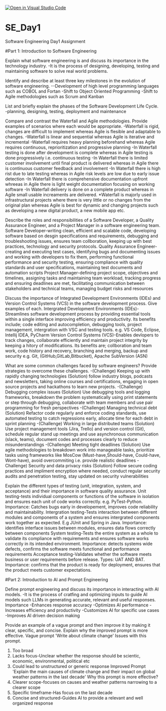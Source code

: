 [![Open in Visual Studio Code](https://classroom.github.com/assets/open-in-vscode-2e0aaae1b6195c2367325f4f02e2d04e9abb55f0b24a779b69b11b9e10269abc.svg)](https://classroom.github.com/online_ide?assignment_repo_id=18412412&assignment_repo_type=AssignmentRepo)
# SE_Day1
Software Engineering Day1 Assignment

#Part 1: Introduction to Software Engineering

Explain what software engineering is and discuss its importance in the technology industry.
-It is the process of designing, developing, testing and maintaining software to solve real world problems. 

Identify and describe at least three key milestones in the evolution of software engineering.
--Development of high level programming languages such as COBOL and Fortan
-Shift to Object Oriented Programming
-Shift to Agile methodologies such as Scrum and Kanban

List and briefly explain the phases of the Software Development Life Cycle.
-planning, designing, testing, deployment and maintenance

Compare and contrast the Waterfall and Agile methodologies. Provide examples of scenarios where each would be appropriate.
-Waterfall is rigid, changes are difficult to implement whereas Agile is flesible and adaptable to changes. 
-Waterfall is linear and sequential whereas Agile is iterative and incremental
-Waterfall requires heavy planning beforehand whereas Agile requires continuous, reprioritization and progressive planning
-In Waterfall testing is done after development is complete whereas in Agile testing is done progressively i.e. continuous testing
-In Waterfall there is limited customer involvement until final product is delivered whereas in Agile there is continuous customer feedback and involvement
-In Waterfall there is high rist due to late testing whereas in Agile risk levels are low due to early issue detection
-In Waterfall there is comprehensive documentation upfront whreeas in Agile there is light weight documentation focusing on working software
-In Waterfall delivery is done on a complete product whereas in Agile small usable increaments are delivered.
*Waterfall is majorly used in infrastructural projects where there is very little or no changes from the original plan whereas Agile is best for dynamic and changing projects such as developing a new digital product, a new mobile app etc. 

Describe the roles and responsibilities of a Software Developer, a Quality Assurance Engineer, and a Project Manager in a software engineering team.
Software Developer-writing clean, efficient and scalable code, developing software based on desgin specifications and requirements, debugging and troubleshooting issues, ensures team collboration, keeping up with best practices, technology and security protocols. 
Quality Assurance Engineer-creating and executing test cases, identifying bugs and documenting issues and working with developers to fix them, performing functional performance and security testing, ensuring compliance with quality standards and user specifications, maintaining test documents and automation scripts
Project Manager-defining project scope, objectives and timelines, assigning tasks and maintaining team workload, tracking progress and ensuring deadlines are met, facilitating communication between stakeholders and technical teams, managing budget risks and resources

Discuss the importance of Integrated Development Environments (IDEs) and Version Control Systems (VCS) in the software development process. Give examples of each.
Intergrated Development Environments (IDEs)-Streamlines software development process by providing essential tools within a single interface improving efficiency and productivity. Its benefits include; code editing and autocompletion, debugging tools, project management, intergration with VSC and testing tools. e.g. VS Code, Eclipse, Intellij IDEA, PyCharm
Version Control Systems (VCS)-Enables devlopers to track changes, collaborate efficiently and maintain project integrity by keeping a hitory of modifications. Its benefits are; collboration and team work, code history and recovery, branching and merging, backup and security e.g. Git, (GitHub,GitLab,Bitbucket), Apache SubVersion (ASN)

What are some common challenges faced by software engineers? Provide strategies to overcome these challenges.
-(Challenge) Keeping up with rapidly changing technologies (Solution) follow industry blogs, podcasts and newsletters, taking online courses and certifications, engaging in open source projects and hackathons to learn new projects. 
-(Challenge) Debugging complex issues (Solution) Use debugging tools and logging frameworks, breakdown the problem systematically using print statements or step through debugging, collaborate with team members and use pair programming for fresh perspectives
-(Challenge) Managing technical debt (Solution) Refactor code regularly and enforce coding standards, use automated testing to catch regressions early, allocate time for each debt in sprint planning
-(Challenge) Working in large distributed teams (Solution) Use project management tools (Jira, Trello) and version control (Git), schedule regular stand up meetings and use asynchronous communication (slack, teams), document codes and processes clearly to reduce misunderstandings
-(Challenge) Meeting tight deadlines (Solution) Use agile methodologies to breakdown work into manageable tasks, prioritize tasks using frameworks like MosCow (Must-have,Should-have, Could-have, Wont-have), avoid overcommiting i.e. provide realistic deadlines
-Challenge) Security and data privacy risks (Solution) Follow secure coding practices and impliment encryption where needed, conduct regular security audits and penetration testing, stay updated on security vulnerabilities

Explain the different types of testing (unit, integration, system, and acceptance) and their importance in software quality assurance.
Unit testing-tests individual components or functions of the software in isolation and ensures each unit of code works correctly. e.g. PyTest-Python. Importance: Catches bugs early in developement, improves code reliability and maintainability. 
Intergration testing-Tests interaction between different modules and components of a system and ensures intergrated components work together as expected. E.g JUnit and Spring in Java. Importance: identifies interface issues between modules, ensures data flows correctly between components
System testing-Tests the entire system as a whole to validate its compliance with requirements and ensures software works correctly in its intended environment. Importance: detects systems wide defects, confirms the software meets functional and performance requirements
Acceptance testing-Validates whether the software meets business or user requirements before release. Types: UAT AND BAT. Importance: confirms that the product is ready for deployment, ensures that the product meets customer expectations. 

#Part 2: Introduction to AI and Prompt Engineering


Define prompt engineering and discuss its importance in interacting with AI models.
-It is the process of cratfing and optimizing inputs to guide AI models such LLMs in generating accurate, relevant and useful responses.
Importance
-Enhances response accuracy
-Optimizes AI performance
-Increases efficiency and productivity
-Customizes AI for specific use cases
-Improves AI driven decision making

Provide an example of a vague prompt and then improve it by making it clear, specific, and concise. Explain why the improved prompt is more effective.
Vague prompt
'Write about climate change'
Issues with this prompt.
1. Too broad
2. Lacks focus-Unclear whether the response should be scientic, economic, environmental, political etc
3. Could lead to unstructured or generic response
Improved Prompt
'Explain the main causes of climate change and their impact on global weather patterns in the last decade'
Why this prompt is more effective?
1. Clearer scope-focuses on causes and weather patterns narrowing to a clearer scope
2. Specific timeframe-Has focus on the last decade
3. Concise and structured-Guides AI to provide a relevant and well organized response
